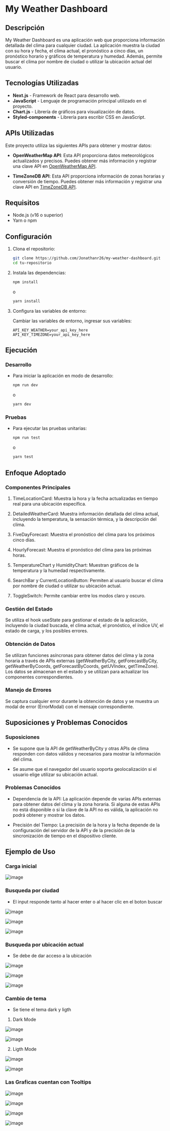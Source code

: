# My Weather Dashboard

## Descripción

My Weather Dashboard es una aplicación web que proporciona información detallada del clima para cualquier ciudad. La aplicación muestra la ciudad con su hora y fecha, el clima actual, el pronóstico a cinco días, un pronóstico horario y gráficos de temperatura y humedad. Además, permite buscar el clima por nombre de ciudad o utilizar la ubicación actual del usuario.

## Tecnologías Utilizadas
- **Next.js** - Framework de React para desarrollo web.
- **JavaScript** - Lenguaje de programación principal utilizado en el proyecto.
- **Chart.js** - Librería de gráficos para visualización de datos.
- **Styled-components** - Librería para escribir CSS en JavaScript.

## APIs Utilizadas
Este proyecto utiliza las siguientes APIs para obtener y mostrar datos:

- **OpenWeatherMap API**: Esta API proporciona datos meteorológicos actualizados y precisos. Puedes obtener más información y registrar una clave API en [OpenWeatherMap API](https://openweathermap.org/api).
  
- **TimeZoneDB API**: Esta API proporciona información de zonas horarias y conversión de tiempo. Puedes obtener más información y registrar una clave API en [TimeZoneDB API](https://timezonedb.com/api).

## Requisitos

- Node.js (v16 o superior)
- Yarn o npm

## Configuración

1. Clona el repositorio:

    ```bash
    git clone https://github.com/Jonathanr26/my-weather-dashboard.git
    cd tu-repositorio
    ```

2. Instala las dependencias:

    ```bash
    npm install
    ```

    o

    ```bash
    yarn install
    ```

3. Configura las variables de entorno:

    Cambiar las variables de entorno, ingresar sus variables:

    ```env
    API_KEY_WEATHER=your_api_key_here
    API_KEY_TIMEZONE=your_api_key_here
    ```

## Ejecución

### Desarrollo

- Para iniciar la aplicación en modo de desarrollo:

    ```bash
    npm run dev
    ```

    o

    ```bash
    yarn dev
    ```

### Pruebas

- Para ejecutar las pruebas unitarias:

    ```bash
    npm run test
    ```

    o

    ```bash
    yarn test
    ```

## Enfoque Adoptado

### Componentes Principales

1. TimeLocationCard: Muestra la hora y la fecha actualizadas en tiempo real para una ubicación específica.

2. DetailedWeatherCard: Muestra información detallada del clima actual, incluyendo la temperatura, la sensación térmica, y la descripción del clima.

3. FiveDayForecast: Muestra el pronóstico del clima para los próximos cinco días.

4. HourlyForecast: Muestra el pronóstico del clima para las próximas horas.

5. TemperatureChart y HumidityChart: Muestran gráficos de la temperatura y la humedad respectivamente.

6. SearchBar y CurrentLocationButton: Permiten al usuario buscar el clima por nombre de ciudad o utilizar su ubicación actual.

7. ToggleSwitch: Permite cambiar entre los modos claro y oscuro.

### Gestión del Estado

Se utiliza el hook useState para gestionar el estado de la aplicación, incluyendo la ciudad buscada, el clima actual, el pronóstico, el índice UV, el estado de carga, y los posibles errores.

### Obtención de Datos

Se utilizan funciones asíncronas para obtener datos del clima y la zona horaria a través de APIs externas (getWeatherByCity, getForecastByCity, getWeatherByCoords, getForecastByCoords, getUVIndex, getTimeZone). Los datos se almacenan en el estado y se utilizan para actualizar los componentes correspondientes.

### Manejo de Errores

Se captura cualquier error durante la obtención de datos y se muestra un modal de error (ErrorModal) con el mensaje correspondiente.

## Suposiciones y Problemas Conocidos

### Suposiciones

- Se supone que la API de getWeatherByCity y otras APIs de clima responden con datos válidos y necesarios para mostrar la información del clima.

- Se asume que el navegador del usuario soporta geolocalización si el usuario elige utilizar su ubicación actual.

### Problemas Conocidos

- Dependencia de la API: La aplicación depende de varias APIs externas para obtener datos del clima y la zona horaria. Si alguna de estas APIs no está disponible o si la clave de la API no es válida, la aplicación no podrá obtener y mostrar los datos.

- Precisión del Tiempo: La precisión de la hora y la fecha depende de la configuración del servidor de la API y de la precisión de la sincronización de tiempo en el dispositivo cliente.

## Ejemplo de Uso

### Carga inicial

![image](https://github.com/Jonathanr26/my-weather-dashboard/assets/54649236/03a597b1-10b6-455c-9728-41a2c4bfe60c)


### Busqueda por ciudad

- El input responde tanto al hacer enter o al hacer clic en el boton buscar

![image](https://github.com/Jonathanr26/my-weather-dashboard/assets/54649236/2374f117-013c-4b92-989d-e134b8393cd4)

![image](https://github.com/Jonathanr26/my-weather-dashboard/assets/54649236/0f782fd0-6e6a-4fc1-b626-149a72c9b520)

![image](https://github.com/Jonathanr26/my-weather-dashboard/assets/54649236/c54ae46c-dc54-41b1-a42f-561ccb147a46)

### Busqueda por ubicación actual

- Se debe de dar acceso a la ubicación

![image](https://github.com/Jonathanr26/my-weather-dashboard/assets/54649236/36fbe5dd-23d9-4564-a0af-533e65c14ec8)

![image](https://github.com/Jonathanr26/my-weather-dashboard/assets/54649236/2657cdca-a7c6-42da-a570-5df2a20cc4d6)

![image](https://github.com/Jonathanr26/my-weather-dashboard/assets/54649236/c8672154-4277-4616-a7f6-90e0937486e8)

### Cambio de tema

- Se tiene el tema dark y ligth

1. Dark Mode

![image](https://github.com/Jonathanr26/my-weather-dashboard/assets/54649236/2145bd13-af34-4fda-9cd5-decdf2918303)

![image](https://github.com/Jonathanr26/my-weather-dashboard/assets/54649236/6dd9ebe4-8644-4f66-8e95-65495c122ba2)

2. Ligth Mode

![image](https://github.com/Jonathanr26/my-weather-dashboard/assets/54649236/9fad41c9-2f6e-4372-b306-cb1c9efdc590)

![image](https://github.com/Jonathanr26/my-weather-dashboard/assets/54649236/90e8588f-b8d8-443d-99d9-c391e1a71552)

### Las Graficas cuentan con Tooltips 

![image](https://github.com/Jonathanr26/my-weather-dashboard/assets/54649236/5a7b1c03-c2fd-41c2-ac3d-b53250d2b5a1)

![image](https://github.com/Jonathanr26/my-weather-dashboard/assets/54649236/5a5c8400-5e3d-4d70-ad93-4de42d08daba)

![image](https://github.com/Jonathanr26/my-weather-dashboard/assets/54649236/e2d6b097-1bb8-4844-9114-c594c70ed8bc)

![image](https://github.com/Jonathanr26/my-weather-dashboard/assets/54649236/216bab92-0630-4bcc-813e-66d4b63b7acf)
